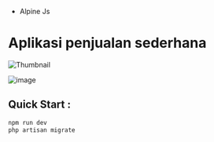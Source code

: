 - Alpine Js
# Aplikasi penjualan sederhana
![Thumbnail](https://github.com/user-attachments/assets/b1b6659c-cce8-4b33-a921-4c08c5369e37)


![image](https://github.com/user-attachments/assets/b1b6659c-cce8-4b33-a921-4c08c5369e37)


## Quick Start :
``` bash
npm run dev
php artisan migrate
```

 
 
